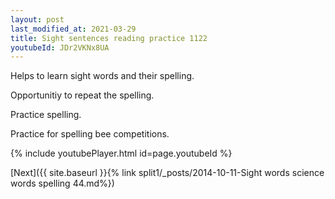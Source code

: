 ```yaml
---
layout: post
last_modified_at: 2021-03-29
title: Sight sentences reading practice 1122
youtubeId: JDr2VKNx8UA
---
```

 
 
Helps to learn sight words and their spelling.

Opportunitiy to repeat the spelling. 

Practice spelling. 
 
Practice for spelling bee competitions. 
 
{% include youtubePlayer.html id=page.youtubeId %}
 
 

[Next]({{ site.baseurl }}{% link  split1/_posts/2014-10-11-Sight words science words spelling 44.md%})
 
